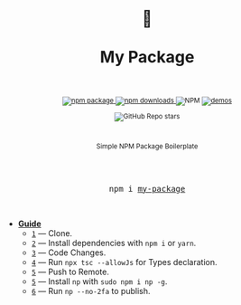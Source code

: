 <div align="center">
  <h1>
    <br/>
    🥵
    <br />
    <br />
    My Package
    <br />
    <br />
  </h1>
  <sup>
    <a href="https://www.npmjs.com/package/ab-hooks">
       <img src="https://img.shields.io/npm/v/ab-hooks.svg" alt="npm package" />
    </a>
    <a href="https://www.npmjs.com/package/ab-hooks">
      <img src="https://img.shields.io/npm/dw/ab-hooks.svg" alt="npm downloads" />
    </a>
<a>
    <img alt="NPM" src="https://img.shields.io/npm/l/ab-hooks">
</a>
<a href="http://anubra266.github.io/ab-hooks">
      <img src="https://img.shields.io/badge/demos-🚀-yellow.svg" alt="demos" />
    </a>

<a><img alt="GitHub Repo stars" src="https://img.shields.io/github/stars/anubra266/npm-package?style=social">

</a>

<br />

Simple NPM Package Boilerplate
    
</sup>
<br />
<br />

  <pre>npm i <a href="https://www.npmjs.com/package/my-package">my-package</a></pre>
  <br />
</div>

- [**Guide**]()
  - [`1`]() &mdash; Clone.
  - [`2`]() &mdash; Install dependencies with `npm i` or `yarn`.
  - [`3`]() &mdash; Code Changes.
  - [`4`]() &mdash; Run `npx tsc --allowJs` for Types declaration.
  - [`5`]() &mdash; Push to Remote.
  - [`5`]() &mdash; Install `np` with `sudo npm i np -g`.
  - [`6`]() &mdash; Run `np --no-2fa` to publish.
    <br/>
    <br/>